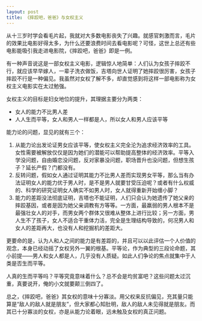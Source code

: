 ```yaml
---
layout: post
title: 《摔跤吧，爸爸》与女权主义
---
```


从十三岁时学会看毛片起，我就对大多数电影丧失了兴趣。就感官刺激而言，毛片的效果比电影好得太多，为什么还要浪费时间去看电影呢？可怪，这世上总还有些电影能吸引我走进电影院，《摔跤吧，爸爸》即是一例。

<!--excerpt-->

有一种声音说这是一部女权主义电影，逻辑惊人地简单：人们认为女孩子摔跤不行，就应该早早嫁人，一辈子洗衣做饭，吉塔向世人证明了她摔跤很厉害，女孩子摔跤不行是一种偏见。我虽然对女权了解不多，却直觉感到将这样一部电影称为女权主义电影实在太过勉强。

女权主义的目标是妇女地位的提升，其理据主要分为两类：
* 女人的能力不比男人差
* 人人生而平等，女人和男人一样都是人，所以女人和男人应该平等

能力论的问题，显见的就有三个：
1. 从能力论出发论证男女应该平等，使女权主义完全沦为追求经济效率的工具。女性需要被解放仅仅是因为她们的潜能可以帮助提高整体的经济效率。平等入学没问题，自由婚恋没问题，反对家暴没问题，职场晋升也没问题，但想生孩子？延长产假？门都没有。
2. 反转问题，假如女人通过证明其能力不比男人差而实现男女平等，那么当有办法证明女人的能力优于男人时，是不是男人就要甘受压迫呢？或者有什么权威的、科学的研究证明女人确实不如男人时，女人就得重新开始缠小脚？
3. 能力的差距没法彻底证明，吉塔也不能证明，人们只会认为她遗传了她父亲的摔跤基因，或者是因为她父亲调教有方等等。一方面，最羸弱的男人根本不是最强壮女人的对手，而男女两个群体又很难从整体上进行比较；另一方面，男人生不了孩子，女人不适合干重体力活，完全是生理结构导致的，何况男人和女人的差距再大，也没有人和挖掘机的差距大。

更要命的是，认为人和人之间的能力是有差距的，并且可以以此评估一个人价值的观念，本身已经动摇了女权另外一翼的根基。平等论，作为典型的三段论命题，其小前提——男人和女人都是人，几乎没有人质疑。如此人们争论的焦点就集中于人类是否生而平等。

人真的生而平等吗？平等究竟意味着什么？总不会是均贫富吧？这些问题太过沉重，真要说开，俺的小文就要颠三倒四了。

总之，《摔跤吧，爸爸》其女权的意味十分寡淡。用父权来反抗偏见，充其量只能算是“敌人的敌人就是朋友”，但大家都心知肚明，敌人的敌人未见得就是朋友。而其已十分寡淡的女权，亦是从能力论着眼，远未触及女权的真正问题。

